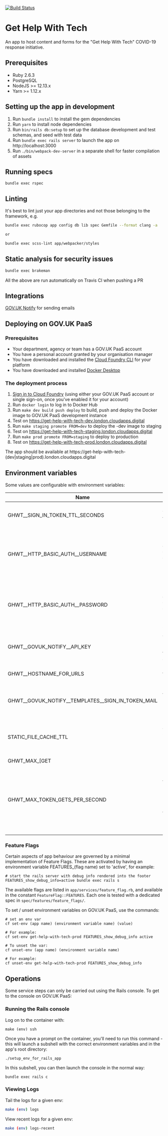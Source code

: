 [![Build Status](https://travis-ci.org/DFE-Digital/get-help-with-tech.svg?branch=master)](https://travis-ci.com/DFE-Digital/get-help-with-tech)

# Get Help With Tech

An app to host content and forms for the "Get Help With Tech" COVID-19 response initiative.

## Prerequisites

- Ruby 2.6.3
- PostgreSQL
- NodeJS >= 12.13.x
- Yarn >= 1.12.x

## Setting up the app in development

1. Run `bundle install` to install the gem dependencies
2. Run `yarn` to install node dependencies
3. Run `bin/rails db:setup` to set up the database development and test schemas, and seed with test data
4. Run `bundle exec rails server` to launch the app on http://localhost:3000
5. Run `./bin/webpack-dev-server` in a separate shell for faster compilation of assets


## Running specs
```
bundle exec rspec
```

## Linting

It's best to lint just your app directories and not those belonging to the framework, e.g.

```bash
bundle exec rubocop app config db lib spec Gemfile --format clang -a

or

bundle exec scss-lint app/webpacker/styles
```
## Static analysis for security issues

```bash
bundle exec brakeman
```

 All the above are run automatically on Travis CI when pushing a PR

## Integrations

[GOV.UK Notify](https://www.notifications.service.gov.uk/) for sending emails

## Deploying on GOV.UK PaaS

### Prerequisites

- Your department, agency or team has a GOV.UK PaaS account
- You have a personal account granted by your organisation manager
- You have downloaded and installed the [Cloud Foundry CLI](https://github.com/cloudfoundry/cli#downloads) for your platform
- You have downloaded and installed [Docker Desktop](https://docs.docker.com/desktop/)

### The deployment process

1. [Sign in to Cloud Foundry](https://docs.cloud.service.gov.uk/get_started.html#sign-in-to-cloud-foundry) (using either your GOV.UK PaaS account or single sign-on, once you've enabled it for your account)
2. Run `docker login` to log in to Docker Hub
3. Run `make dev build push deploy` to build, push and deploy the Docker image to GOV.UK PaaS development instance
4. Test on https://get-help-with-tech-dev.london.cloudapps.digital
5. Run `make staging promote FROM=dev` to deploy the -dev image to staging
7. Test on https://get-help-with-tech-staging.london.cloudapps.digital
8. Run `make prod promote FROM=staging` to deploy to production
10. Test on https://get-help-with-tech-prod.london.cloudapps.digital

The app should be available at https://get-help-with-tech-(dev|staging|prod).london.cloudapps.digital

## Environment variables

Some values are configurable with environment variables:

Name                                             |Description                                                                                                                                 |Default
-------------------------------------------------|--------------------------------------------------------------------------------------------------------------------------------------------|-------
GHWT__SIGN_IN_TOKEN_TTL_SECONDS                  |Sign-in tokens will expire after this many seconds                                                                                          |600
GHWT__HTTP_BASIC_AUTH__USERNAME                  |Username for HTTP Basic authentication - only has an effect if the `http_basic_auth` FeatureFlag is set                                     |(nil)
GHWT__HTTP_BASIC_AUTH__PASSWORD                  |Password for HTTP Basic authentication - only has an effect if the `http_basic_auth` FeatureFlag is set                                     |(nil)
GHWT__GOVUK_NOTIFY__API_KEY                      |API key for the GOV.UK Notify service, used for sending emails                                                                              |REQUIRED
GHWT__HOSTNAME_FOR_URLS                          |Hostname used for generating URLs in emails                                                                                                 |http://localhost:3000/
GHWT__GOVUK_NOTIFY__TEMPLATES__SIGN_IN_TOKEN_MAIL|ID of the template in GOV.UK Notify used for mailing sign-in tokens                                                                         |'89b4abbb-0f01-4546-bf30-f88db5e0ae3c'
STATIC_FILE_CACHE_TTL                            |how long CDNs and browsers should cache static assets for in production, in seconds.                                                        |(nil)
GHWT_MAX_[GET|POST|PATCHE|PUT|DELETE]S_PER_SECOND|Max number of [GET|POST|PATCH|PUT|DELETE] requests allowed per-ip per-second - only has an effect if the `rate_limiting` FeatureFlag is set |4
GHWT_MAX_TOKEN_GETS_PER_SECOND                   |Max number of GET requests to token validation URLs allowed per-ip per-second - only has an effect if the `rate_limiting` FeatureFlag is set|1

### Feature Flags

Certain aspects of app behaviour are governed by a minimal implementation of Feature Flags.
These are activated by having an environment variable FEATURES_(flag name) set to 'active', for example:

```
# start the rails server with debug info rendered into the footer
FEATURES_show_debug_info=active bundle exec rails s
```

The available flags are listed in `app/services/feature_flag.rb`, and available in the constant `FeatureFlag::FEATURES`. Each one is tested with a dedicated spec in `spec/features/feature_flags/`.

To set / unset environment variables on GOV.UK PaaS, use the commands:

```
# set an env var
cf set-env (app name) (environment variable name) (value)

# For example:
cf set-env get-help-with-tech-prod FEATURES_show_debug_info active

# To unset the var:
cf unset-env (app name) (environment variable name)

# For example:
cf unset-env get-help-with-tech-prod FEATURES_show_debug_info
```


## Operations

Some service steps can only be carried out using the Rails console. To get to the console on GOV.UK PaaS:

### Running the Rails console

Log on to the container with:
```
make (env) ssh
```

Once you have a prompt on the container, you'll need to run this command - this will launch a subshell with the correct environment variables and in the app's root directory:
```
./setup_env_for_rails_app
```

In this subshell, you can then launch the console in the normal way:
```
bundle exec rails c
```

### Viewing Logs

Tail the logs for a given env:

```sh
make (env) logs
```

View recent logs for a given env:

```sh
make (env) logs-recent
```

